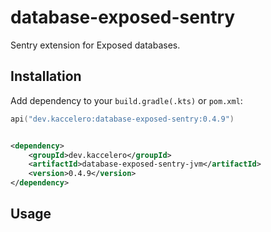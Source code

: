 # database-exposed-sentry

Sentry extension for Exposed databases.

## Installation

Add dependency to your `build.gradle(.kts)` or `pom.xml`:

```kotlin
api("dev.kaccelero:database-exposed-sentry:0.4.9")
```

```xml

<dependency>
    <groupId>dev.kaccelero</groupId>
    <artifactId>database-exposed-sentry-jvm</artifactId>
    <version>0.4.9</version>
</dependency>
```

## Usage
